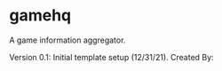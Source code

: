 # gamehq

A game information aggregator.

Version 0.1: Initial template setup (12/31/21).
Created By:
